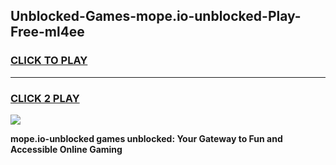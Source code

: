 
## Unblocked-Games-mope.io-unblocked-Play-Free-ml4ee
<h3>
<a href="https://premium76.site?title=mope.io-unblocked&ref=21A">CLICK TO PLAY</a></h3>
<hr>

<h3>
<a href="https://premium76.site?title=mope.io-unblocked&ref=21A">CLICK 2 PLAY</a>
  
</h3>

<a href="https://premium76.site?title=mope.io-unblocked&ref=21A"><img src="https://clearcache.store/games.png"></a>


**mope.io-unblocked games unblocked: Your Gateway to Fun and Accessible Online Gaming**
